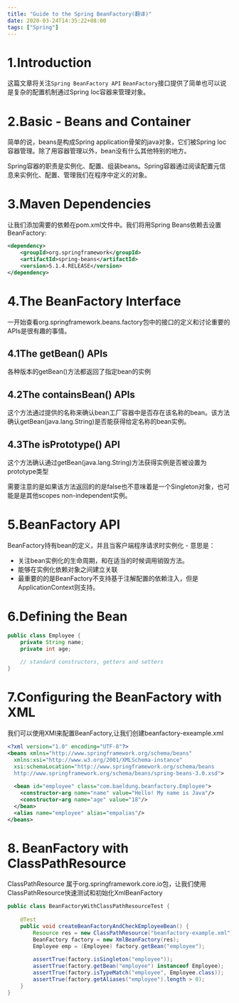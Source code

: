 ```yaml
---
title: "Guide to the Spring BeanFactory(翻译)"
date: 2020-03-24T14:35:22+08:00
tags: ["Spring"]
---
```

# 1.Introduction
这篇文章将关注`Spring BeanFactory API`
`BeanFactory`接口提供了简单也可以说是复杂的配置机制通过Spring Ioc容器来管理对象。

# 2.Basic - Beans and Container
简单的说，beans是构成Spring application骨架的java对象，它们被Spring Ioc容器管理。除了用容器管理以外，bean没有什么其他特别的地方。

Spring容器的职责是实例化、配置、组装beans。Spring容器通过阅读配置元信息来实例化、配置、管理我们在程序中定义的对象。

# 3.Maven Dependencies
让我们添加需要的依赖在pom.xml文件中。我们将用Spring Beans依赖去设置BeanFactory:
```xml
<dependency>
    <groupId>org.springframework</groupId>
    <artifactId>spring-beans</artifactId>
    <version>5.1.4.RELEASE</version>
</dependency>
```

# 4.The BeanFactory Interface
一开始查看org.springframework.beans.factory包中的接口的定义和讨论重要的APIs是很有趣的事情。

## 4.1The getBean() APIs
各种版本的getBean()方法都返回了指定bean的实例

## 4.2The containsBean() APIs
这个方法通过提供的名称来确认bean工厂容器中是否存在该名称的bean。该方法确认getBean(java.lang.String)是否能获得给定名称的bean实例。

## 4.3The isPrototype() API
这个方法确认通过getBean(java.lang.String)方法获得实例是否被设置为prototype类型

需要注意的是如果该方法返回的的是false也不意味着是一个Singleton对象，也可能是是其他scopes non-independent实例。

# 5.BeanFactory API
BeanFactory持有bean的定义，并且当客户端程序请求时实例化 - 意思是：
* 关注bean实例化的生命周期，和在适当的时候调用销毁方法。
* 能够在实例化依赖对象之间建立关联
* 最重要的的是BeanFactory不支持基于注解配置的依赖注入，但是ApplicationContext则支持。

# 6.Defining the Bean
```java
public class Employee {
    private String name;
    private int age;
     
    // standard constructors, getters and setters
}
```
# 7.Configuring the BeanFactory with XML
我们可以使用XMl来配置BeanFactory,让我们创建beanfactory-exeample.xml
```xml
<?xml version="1.0" encoding="UTF-8"?>
<beans xmlns="http://www.springframework.org/schema/beans"
  xmlns:xsi="http://www.w3.org/2001/XMLSchema-instance"
  xsi:schemaLocation="http://www.springframework.org/schema/beans
  http://www.springframework.org/schema/beans/spring-beans-3.0.xsd">
 
  <bean id="employee" class="com.baeldung.beanfactory.Employee">
    <constructor-arg name="name" value="Hello! My name is Java"/>
    <constructor-arg name="age" value="18"/>
  </bean>    
  <alias name="employee" alias="empalias"/>
</beans>
```
# 8. BeanFactory with ClassPathResource
ClassPathResource 属于org.springframework.core.io包，让我们使用ClassPathResource快速测试和初始化XmlBeanFactory
```java
public class BeanFactoryWithClassPathResourceTest {
 
    @Test
    public void createBeanFactoryAndCheckEmployeeBean() {
        Resource res = new ClassPathResource("beanfactory-example.xml");
        BeanFactory factory = new XmlBeanFactory(res);
        Employee emp = (Employee) factory.getBean("employee");
 
        assertTrue(factory.isSingleton("employee"));
        assertTrue(factory.getBean("employee") instanceof Employee);
        assertTrue(factory.isTypeMatch("employee", Employee.class));
        assertTrue(factory.getAliases("employee").length > 0);
    }
}
```
